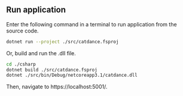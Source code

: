 ## Run application
Enter the following command in a terminal to run application from the source code.

```bash
dotnet run --project ./src/catdance.fsproj
```


Or, build and run the .dll file.

```bash
cd ./csharp
dotnet build ./src/catdance.fsproj
dotnet ./src/bin/Debug/netcoreapp3.1/catdance.dll
```

Then, navigate to https://localhost:5001/.
